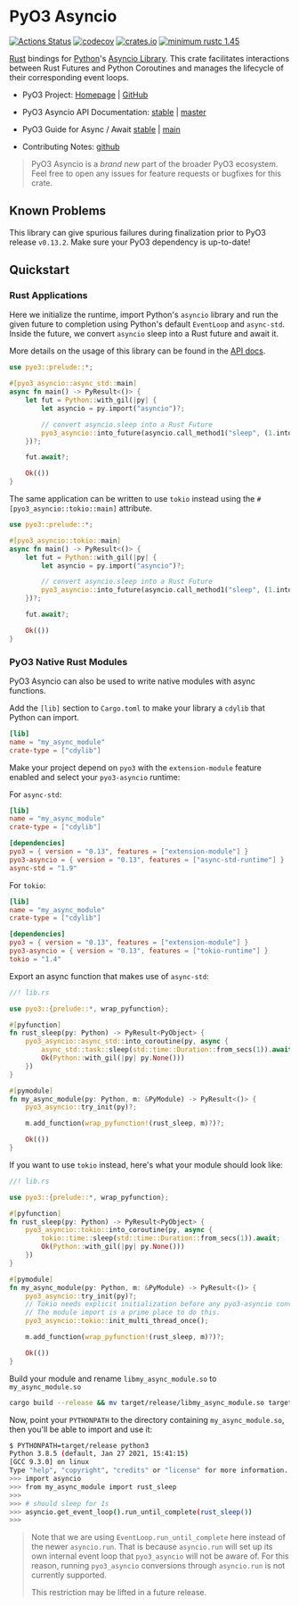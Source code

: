 # PyO3 Asyncio

[![Actions Status](https://github.com/awestlake87/pyo3-asyncio/workflows/CI/badge.svg)](https://github.com/awestlake87/pyo3-asyncio/actions)
[![codecov](https://codecov.io/gh/awestlake87/pyo3-asyncio/branch/master/graph/badge.svg)](https://codecov.io/gh/awestlake87/pyo3-asyncio)
[![crates.io](http://meritbadge.herokuapp.com/pyo3-asyncio)](https://crates.io/crates/pyo3-asyncio)
[![minimum rustc 1.45](https://img.shields.io/badge/rustc-1.45+-blue.svg)](https://rust-lang.github.io/rfcs/2495-min-rust-version.html)

[Rust](http://www.rust-lang.org/) bindings for [Python](https://www.python.org/)'s [Asyncio Library](https://docs.python.org/3/library/asyncio.html). This crate facilitates interactions between Rust Futures and Python Coroutines and manages the lifecycle of their corresponding event loops.

* PyO3 Project: [Homepage](https://pyo3.rs/) | [GitHub](https://github.com/PyO3/pyo3)

* PyO3 Asyncio API Documentation: [stable](https://docs.rs/pyo3-asyncio/) | [master](https://awestlake87.github.io/pyo3-asyncio/master/doc)

* PyO3 Guide for Async / Await [stable](https://pyo3.rs/v0.13.2/ecosystem/async-await.html) | [main](https://pyo3.rs/main/ecosystem/async-await.html)

* Contributing Notes: [github](https://github.com/awestlake87/pyo3-asyncio/blob/master/Contributing.md)

> PyO3 Asyncio is a _brand new_ part of the broader PyO3 ecosystem. Feel free to open any issues for feature requests or bugfixes for this crate.

## Known Problems

This library can give spurious failures during finalization prior to PyO3 release `v0.13.2`. Make sure your PyO3 dependency is up-to-date!

## Quickstart

### Rust Applications
Here we initialize the runtime, import Python's `asyncio` library and run the given future to completion using Python's default `EventLoop` and `async-std`. Inside the future, we convert `asyncio` sleep into a Rust future and await it.

More details on the usage of this library can be found in the [API docs](https://awestlake87.github.io/pyo3-asyncio/master/doc).

```rust
use pyo3::prelude::*;

#[pyo3_asyncio::async_std::main]
async fn main() -> PyResult<()> {
    let fut = Python::with_gil(|py| {
        let asyncio = py.import("asyncio")?;

        // convert asyncio.sleep into a Rust Future
        pyo3_asyncio::into_future(asyncio.call_method1("sleep", (1.into_py(py),))?)
    })?;

    fut.await?;

    Ok(())
}
```

The same application can be written to use `tokio` instead using the `#[pyo3_asyncio::tokio::main]`
attribute.

```rust
use pyo3::prelude::*;

#[pyo3_asyncio::tokio::main]
async fn main() -> PyResult<()> {
    let fut = Python::with_gil(|py| {
        let asyncio = py.import("asyncio")?;

        // convert asyncio.sleep into a Rust Future
        pyo3_asyncio::into_future(asyncio.call_method1("sleep", (1.into_py(py),))?)
    })?;

    fut.await?;

    Ok(())
}
```

### PyO3 Native Rust Modules

PyO3 Asyncio can also be used to write native modules with async functions.

Add the `[lib]` section to `Cargo.toml` to make your library a `cdylib` that Python can import.
```toml
[lib]
name = "my_async_module"
crate-type = ["cdylib"]
```

Make your project depend on `pyo3` with the `extension-module` feature enabled and select your
`pyo3-asyncio` runtime:

For `async-std`:
```toml
[lib]
name = "my_async_module"
crate-type = ["cdylib"]

[dependencies]
pyo3 = { version = "0.13", features = ["extension-module"] }
pyo3-asyncio = { version = "0.13", features = ["async-std-runtime"] }
async-std = "1.9"
```

For `tokio`:
```toml
[lib]
name = "my_async_module"
crate-type = ["cdylib"]

[dependencies]
pyo3 = { version = "0.13", features = ["extension-module"] }
pyo3-asyncio = { version = "0.13", features = ["tokio-runtime"] }
tokio = "1.4"
```

Export an async function that makes use of `async-std`:

```rust
//! lib.rs

use pyo3::{prelude::*, wrap_pyfunction};

#[pyfunction]
fn rust_sleep(py: Python) -> PyResult<PyObject> {
    pyo3_asyncio::async_std::into_coroutine(py, async {
        async_std::task::sleep(std::time::Duration::from_secs(1)).await;
        Ok(Python::with_gil(|py| py.None()))
    })
}

#[pymodule]
fn my_async_module(py: Python, m: &PyModule) -> PyResult<()> {
    pyo3_asyncio::try_init(py)?;

    m.add_function(wrap_pyfunction!(rust_sleep, m)?)?;

    Ok(())
}

```

If you want to use `tokio` instead, here's what your module should look like:

```rust
//! lib.rs

use pyo3::{prelude::*, wrap_pyfunction};

#[pyfunction]
fn rust_sleep(py: Python) -> PyResult<PyObject> {
    pyo3_asyncio::tokio::into_coroutine(py, async {
        tokio::time::sleep(std::time::Duration::from_secs(1)).await;
        Ok(Python::with_gil(|py| py.None()))
    })
}

#[pymodule]
fn my_async_module(py: Python, m: &PyModule) -> PyResult<()> {
    pyo3_asyncio::try_init(py)?;
    // Tokio needs explicit initialization before any pyo3-asyncio conversions.
    // The module import is a prime place to do this.
    pyo3_asyncio::tokio::init_multi_thread_once();

    m.add_function(wrap_pyfunction!(rust_sleep, m)?)?;

    Ok(())
}

```

Build your module and rename `libmy_async_module.so` to `my_async_module.so`
```bash
cargo build --release && mv target/release/libmy_async_module.so target/release/my_async_module.so
```

Now, point your `PYTHONPATH` to the directory containing `my_async_module.so`, then you'll be able 
to import and use it:

```bash
$ PYTHONPATH=target/release python3
Python 3.8.5 (default, Jan 27 2021, 15:41:15) 
[GCC 9.3.0] on linux
Type "help", "copyright", "credits" or "license" for more information.
>>> import asyncio
>>> from my_async_module import rust_sleep
>>> 
>>> # should sleep for 1s
>>> asyncio.get_event_loop().run_until_complete(rust_sleep())
>>>
```

> Note that we are using `EventLoop.run_until_complete` here instead of the newer `asyncio.run`. That is because `asyncio.run` will set up its own internal event loop that `pyo3_asyncio` will not be aware of. For this reason, running `pyo3_asyncio` conversions through `asyncio.run` is not currently supported.
> 
> This restriction may be lifted in a future release.